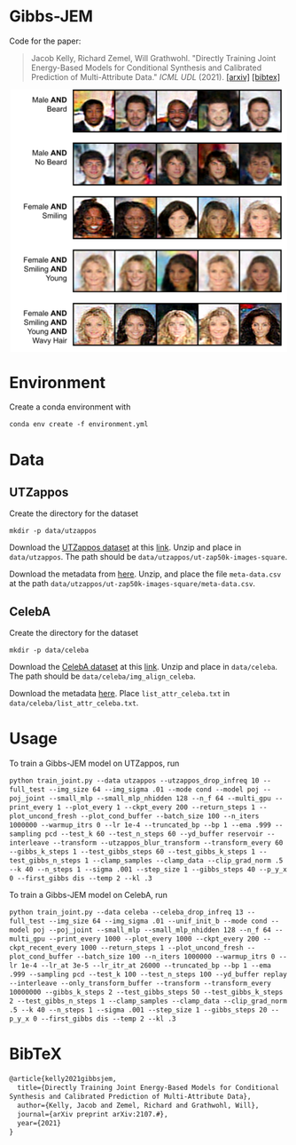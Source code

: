 # Gibbs-JEM

Code for the paper:

> Jacob Kelly, Richard Zemel, Will Grathwohl. "Directly Training Joint Energy-Based Models for Conditional Synthesis and Calibrated Prediction of Multi-Attribute Data." _ICML UDL_ (2021).
> [[arxiv]](#) [[bibtex]](#bibtex)

<p align="center">
<img align="middle" src="./assets/thumbnail.png" width="500" />
</p>

# Environment

Create a conda environment with

```
conda env create -f environment.yml
```

# Data

## UTZappos

Create the directory for the dataset

```
mkdir -p data/utzappos
```

Download the [UTZappos dataset](http://vision.cs.utexas.edu/projects/finegrained/utzap50k/) at this [link](http://vision.cs.utexas.edu/projects/finegrained/utzap50k/ut-zap50k-images-square.zip). 
Unzip and place in `data/utzappos`. The path should be `data/utzappos/ut-zap50k-images-square`.

Download the metadata from [here](http://vision.cs.utexas.edu/projects/finegrained/utzap50k/ut-zap50k-data.zip). 
Unzip, and place the file `meta-data.csv` at the path `data/utzappos/ut-zap50k-images-square/meta-data.csv`.

## CelebA

Create the directory for the dataset

```
mkdir -p data/celeba
```

Download the [CelebA dataset](https://mmlab.ie.cuhk.edu.hk/projects/CelebA.html) at this [link](https://drive.google.com/file/d/0B7EVK8r0v71pZjFTYXZWM3FlRnM/view?usp=sharing&resourcekey=0-dYn9z10tMJOBAkviAcfdyQ). Unzip and place in `data/celeba`. The path should be `data/celeba/img_align_celeba`.

Download the metadata [here](https://drive.google.com/file/d/0B7EVK8r0v71pblRyaVFSWGxPY0U/view?usp=sharing&resourcekey=0-YW2qIuRcWHy_1C2VaRGL3Q). 
Place `list_attr_celeba.txt` in `data/celeba/list_attr_celeba.txt`.

# Usage

To train a Gibbs-JEM model on UTZappos, run

```
python train_joint.py --data utzappos --utzappos_drop_infreq 10 --full_test --img_size 64 --img_sigma .01 --mode cond --model poj --poj_joint --small_mlp --small_mlp_nhidden 128 --n_f 64 --multi_gpu --print_every 1 --plot_every 1 --ckpt_every 200 --return_steps 1 --plot_uncond_fresh --plot_cond_buffer --batch_size 100 --n_iters 1000000 --warmup_itrs 0 --lr 1e-4 --truncated_bp --bp 1 --ema .999 --sampling pcd --test_k 60 --test_n_steps 60 --yd_buffer reservoir --interleave --transform --utzappos_blur_transform --transform_every 60 --gibbs_k_steps 1 --test_gibbs_steps 60 --test_gibbs_k_steps 1 --test_gibbs_n_steps 1 --clamp_samples --clamp_data --clip_grad_norm .5 --k 40 --n_steps 1 --sigma .001 --step_size 1 --gibbs_steps 40 --p_y_x 0 --first_gibbs dis --temp 2 --kl .3
```

To train a Gibbs-JEM model on CelebA, run

```
python train_joint.py --data celeba --celeba_drop_infreq 13 --full_test --img_size 64 --img_sigma .01 --unif_init_b --mode cond --model poj --poj_joint --small_mlp --small_mlp_nhidden 128 --n_f 64 --multi_gpu --print_every 1000 --plot_every 1000 --ckpt_every 200 --ckpt_recent_every 1000 --return_steps 1 --plot_uncond_fresh --plot_cond_buffer --batch_size 100 --n_iters 1000000 --warmup_itrs 0 --lr 1e-4 --lr_at 3e-5 --lr_itr_at 26000 --truncated_bp --bp 1 --ema .999 --sampling pcd --test_k 100 --test_n_steps 100 --yd_buffer replay --interleave --only_transform_buffer --transform --transform_every 10000000 --gibbs_k_steps 2 --test_gibbs_steps 50 --test_gibbs_k_steps 2 --test_gibbs_n_steps 1 --clamp_samples --clamp_data --clip_grad_norm .5 --k 40 --n_steps 1 --sigma .001 --step_size 1 --gibbs_steps 20 --p_y_x 0 --first_gibbs dis --temp 2 --kl .3
```

# BibTeX

```
@article{kelly2021gibbsjem,
  title={Directly Training Joint Energy-Based Models for Conditional Synthesis and Calibrated Prediction of Multi-Attribute Data},
  author={Kelly, Jacob and Zemel, Richard and Grathwohl, Will},
  journal={arXiv preprint arXiv:2107.#},
  year={2021}
}
```
